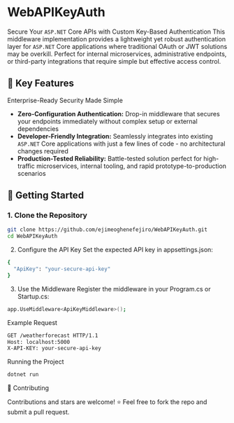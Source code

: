 # WebAPIKeyAuth

Secure Your `ASP.NET` Core APIs with Custom Key-Based Authentication
This middleware implementation provides a lightweight yet robust authentication layer for `ASP.NET` Core applications where traditional OAuth or JWT solutions may be overkill. Perfect for internal microservices, administrative endpoints, or third-party integrations that require simple but effective access control.

## 🔐 Key Features

Enterprise-Ready Security Made Simple

- **Zero-Configuration Authentication:** Drop-in middleware that secures your endpoints immediately without complex setup or external dependencies
- **Developer-Friendly Integration:** Seamlessly integrates into existing `ASP.NET` Core applications with just a few lines of code - no architectural changes required
- **Production-Tested Reliability:** Battle-tested solution perfect for high-traffic microservices, internal tooling, and rapid prototype-to-production scenarios

## 🚀 Getting Started

### 1. Clone the Repository

```bash
git clone https://github.com/ejimeoghenefejiro/WebAPIKeyAuth.git
cd WebAPIKeyAuth
```
2. Configure the API Key
Set the expected API key in appsettings.json:

```bash
{
  "ApiKey": "your-secure-api-key"
}
```
3. Use the Middleware
Register the middleware in your Program.cs or Startup.cs:
```bash
app.UseMiddleware<ApiKeyMiddleware>();
```
Example Request
```bash
GET /weatherforecast HTTP/1.1
Host: localhost:5000
X-API-KEY: your-secure-api-key
```

Running the Project
```bash
dotnet run
```
🤝 Contributing

Contributions and stars are welcome! ⭐
Feel free to fork the repo and submit a pull request.
